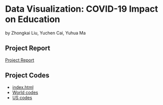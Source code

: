 # Data Visualization: COVID-19 Impact on Education
by Zhongkai Liu, Yuchen Cai, Yuhua Ma

## Project Report
[Project Report](report.pdf)

## Project Codes
- [index.html](index.html)
- [World codes](world.js)
- [US codes](us.js)
